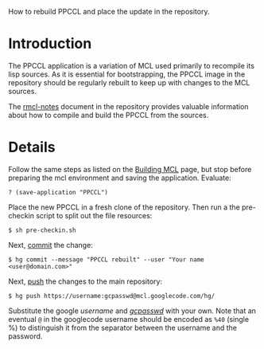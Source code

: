 How to rebuild PPCCL and place the update in the repository.

# Introduction #

The PPCCL application is a variation of MCL used primarily to recompile its lisp sources. As it is essential for bootstrapping, the PPCCL image in the repository should be regularly rebuilt to keep up with changes to the MCL sources.

The [rmcl-notes](http://mcl.googlecode.com/hg/rmcl-notes.pdf) document in the repository provides valuable information about how to compile and build the PPCCL from the sources.

# Details #

Follow the same steps as listed on the [Building MCL](http://code.google.com/p/mcl/wiki/BuildingMCL) page, but stop before preparing the mcl environment and saving the application. Evaluate:

```
? (save-application "PPCCL")
```

Place the new PPCCL in a fresh clone of the repository. Then run a the pre-checkin script to split out the file resources:

```
$ sh pre-checkin.sh
```

Next,  [commit](http://mercurial.selenic.com/wiki/Commit) the change:

```
$ hg commit --message "PPCCL rebuilt" --user "Your name <user@domain.com>" 
```

Next, [push](http://mercurial.selenic.com/wiki/Push) the changes to the main repository:

```
$ hg push https://username:gcpasswd@mcl.googlecode.com/hg/
```

Substitute the google _username_ and _[gcpasswd](http://code.google.com/hosting/settings)_ with your own. Note that an eventual `@` in the googlecode username should be encoded as `%40` (single %) to distinguish it from the separator between the username and the password.